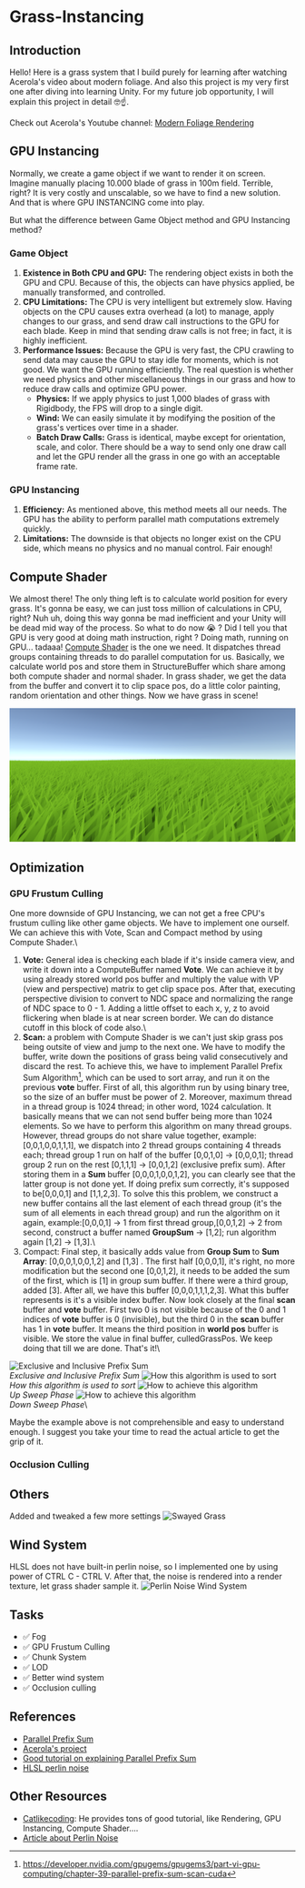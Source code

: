 # Grass-Instancing
 
## Introduction 
Hello! Here is a grass system that I build purely for learning after watching Acerola's video about modern foliage. And also this project is my very first one after diving into learning Unity. For my future job opportunity, I will explain this project in detail :nerd_face::point_up:.

Check out Acerola's Youtube channel: [Modern Foliage Rendering](https://www.youtube.com/watch?v=jw00MbIJcrk)

## GPU Instancing
Normally, we create a game object if we want to render it on screen. Imagine manually placing 10.000 blade of grass in 100m field. Terrible, right? It is very costly and unscalable, so we have to find a new solution. And that is where GPU INSTANCING come into play. 

But what the difference between Game Object method and GPU Instancing method?
### Game Object 
1. **Existence in Both CPU and GPU:** The rendering object exists in both the GPU and CPU. Because of this, the objects can have physics applied, be manually transformed, and controlled.
2. **CPU Limitations:** The CPU is very intelligent but extremely slow. Having objects on the CPU causes extra overhead (a lot) to manage, apply changes to our grass, and send draw call instructions to the GPU for each blade. Keep in mind that sending draw calls is not free; in fact, it is highly inefficient.
3. **Performance Issues:** Because the GPU is very fast, the CPU crawling to send data may cause the GPU to stay idle for moments, which is not good. We want the GPU running efficiently. The real question is whether we need physics and other miscellaneous things in our grass and how to reduce draw calls and optimize GPU power.
    - **Physics:** If we apply physics to just 1,000 blades of grass with Rigidbody, the FPS will drop to a single digit.
    - **Wind:** We can easily simulate it by modifying the position of the grass's vertices over time in a shader.
    - **Batch Draw Calls:** Grass is identical, maybe except for orientation, scale, and color. There should be a way to send only one draw call and let the GPU render all the grass in one go with an acceptable frame rate.

### GPU Instancing
1. **Efficiency:** As mentioned above, this method meets all our needs. The GPU has the ability to perform parallel math computations extremely quickly.
2. **Limitations:** The downside is that objects no longer exist on the CPU side, which means no physics and no manual control. Fair enough!

## Compute Shader
We almost there! The only thing left is to calculate world position for every grass. It's gonna be easy, we can just toss million of calculations in CPU, right? Nuh uh, doing this way gonna be mad inefficient and your Unity will be dead mid way of the process. So what to do now :sob: ? Did I tell you that GPU is very good at doing math instruction, right ? Doing math, running on GPU... tadaaa! [Compute Shader](https://docs.unity3d.com/Manual/class-ComputeShader.html) is the one we need. It dispatches thread groups containing threads to do parallel computation for us. Basically, we calculate world pos and store them in StructureBuffer which share among both compute shader and normal shader. In grass shader, we get the data from the buffer and convert it to clip space pos, do a little color painting, random orientation and other things. Now we have grass in scene!

![Implementation](/Assets/Grass/Image/Grass.png)

## Optimization

### GPU Frustum Culling

One more downside of GPU Instancing, we can not get a free CPU's frustum culling like other game objects. We have to implement one ourself. We can achieve this with Vote, Scan and Compact method by using Compute Shader.\
1. **Vote:** General idea is checking each blade if it's inside camera view, and write it down into a ComputeBuffer named **Vote**. We can achieve it by using already stored world pos buffer and multiply the value with VP (view and perspective) matrix to get clip space pos. After that, executing perspective division to convert to NDC space and normalizing the range of NDC space to 0 - 1. Adding a little offset to each x, y, z to avoid flickering when blade is at near screen border. We can do distance cutoff in this block of code also.\
2. **Scan:** a problem with Compute Shader is we can't just skip grass pos being outsite of view and jump to the next one. We have to modify the buffer, write down the positions of grass being valid consecutively and discard the rest. To achieve this, we have to implement Parallel Prefix Sum Algorithm[^1], which can be used to sort array, and run it on the previous **vote** buffer. First of all, this algorithm run by using binary tree, so the size of an buffer must be power of 2. Moreover, maximum thread in a thread group is 1024 thread; in other word, 1024 calculation. It basically means that we can not send buffer being more than 1024 elements. So we have to perform this algorithm on many thread groups. However, thread groups do not share value together, example: [0,0,1,0,0,1,1,1], we dispatch into 2 thread groups containing 4 threads each; thread group 1 run on half of the buffer [0,0,1,0] -> [0,0,0,1]; thread group 2 run on the rest [0,1,1,1] -> [0,0,1,2] (exclusive prefix sum). After storing them in a **Sum** buffer [0,0,0,1,0,0,1,2], you can clearly see that the latter group is not done yet. If doing prefix sum correctly, it's supposed to be[0,0,0,1] and [1,1,2,3]. To solve this this problem, we construct a new  buffer contains all the last element of each thread group (it's the sum of all elements in each thread group) and run the algorithm on it again, example:[0,0,0,1] -> 1 from first thread group,[0,0,1,2] -> 2 from second, construct a buffer named **GroupSum** -> [1,2]; run algorithm again [1,2] -> [1,3].\
3. Compact: Final step, it basically adds value from **Group Sum** to **Sum Array**: [0,0,0,1,0,0,1,2] and [1,3] . The first half [0,0,0,1], it's right, no more modification but the second one [0,0,1,2], it needs to be added the sum of the first, which is [1] in group sum buffer. If there were a third group, added [3]. After all, we have this buffer [0,0,0,1,1,1,2,3]. What this buffer represents is it's a visible index buffer. Now look closely at the final **scan** buffer and **vote** buffer. First two 0 is not visible because of the 0 and 1 indices of **vote** buffer is 0 (invisible), but the third 0 in the **scan** buffer has 1 in **vote** buffer. It means the third position in **world pos** buffer is visible. We store the value in final buffer, culledGrassPos. We keep doing that till we are done. That's it!\

![Exclusive and Inclusive Prefix Sum](https://encrypted-tbn0.gstatic.com/images?q=tbn:ANd9GcT4tM-AiRfC9bDW4zp033Uu1_BoHeBVIupQfQ&s)\
 *Exclusive and Inclusive Prefix Sum*
![How this algorithm is used to sort](https://developer.download.nvidia.com/books/gpugems3/39fig10.jpg)\
 *How this algorithm is used to sort*
![How to achieve this algorithm](https://developer.download.nvidia.com/books/gpugems3/39fig03.jpg)\
 *Up Sweep Phase*
![How to achieve this algorithm ](https://developer.download.nvidia.com/books/gpugems3/39fig04.jpg)\
 *Down Sweep Phase*\

Maybe the example above is not comprehensible and easy to understand enough. I suggest you take your time to read the actual article to get the grip of it.

### Occlusion Culling

## Others

Added and tweaked a few more settings
![Swayed Grass](/Assets/Grass/Image/sway.gif)

## Wind System

HLSL does not have built-in perlin noise, so I implemented one by using power of CTRL C - CTRL V. After that, the noise is rendered into a render texture, let grass shader sample it. 
![Perlin Noise Wind System](/Assets/Grass/Image/wind.gif)
## Tasks

- :white_check_mark: Fog
- :white_check_mark: GPU Frustum Culling
- :white_check_mark: Chunk System
- :white_check_mark: LOD
- :white_check_mark: Better wind system
- :white_check_mark: Occlusion culling

## References
- [Parallel Prefix Sum](https://developer.nvidia.com/gpugems/gpugems3/part-vi-gpu-computing/chapter-39-parallel-prefix-sum-scan-cuda)
- [Acerola's project](https://github.com/GarrettGunnell/Grass)
- [Good tutorial on explaining Parallel Prefix Sum](https://www.youtube.com/watch?v=lavZl_wEbPE)
- [HLSL perlin noise](https://gist.github.com/fadookie/25adf86ae7e2753d717c#file-noisesimplex-cginc)
## Other Resources

- [Catlikecoding](https://catlikecoding.com/): He provides tons of good tutorial, like Rendering, GPU Instancing, Compute Shader....
- [Article about Perlin Noise](https://rtouti.github.io/graphics/perlin-noise-algorithm)
[^1]: https://developer.nvidia.com/gpugems/gpugems3/part-vi-gpu-computing/chapter-39-parallel-prefix-sum-scan-cuda
